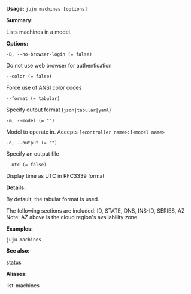 **Usage:** `juju machines [options]`

**Summary:**

Lists machines in a model.

**Options:**

`-B, --no-browser-login (= false)`

Do not use web browser for authentication

`--color (= false)`

Force use of ANSI color codes

`--format (= tabular)`

Specify output format (`json|tabular|yaml`)

`-m, --model (= "")`

Model to operate in. Accepts `[<controller name>:]<model name>`

`-o, --output (= "")`

Specify an output file

`--utc (= false)`

Display time as UTC in RFC3339 format

**Details:**

By default, the tabular format is used.

The following sections are included: ID, STATE, DNS, INS-ID, SERIES, AZ Note: AZ above is the cloud region's availability zone.

**Examples:**

    juju machines
**See also:**

[status](https://discourse.jujucharms.com/t/command-status/1836)

**Aliases:**

list-machines
